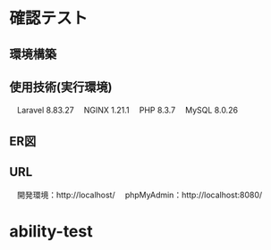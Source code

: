 # 確認テスト

## 環境構築

## 使用技術(実行環境)
　Laravel 8.83.27
　NGINX 1.21.1
　PHP 8.3.7
　MySQL 8.0.26
   
## ER図

## URL
　開発環境：http://localhost/
　phpMyAdmin：http://localhost:8080/
# ability-test
